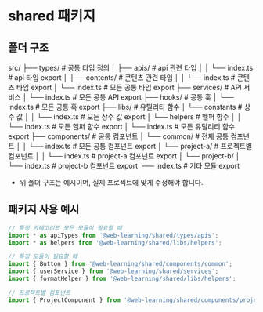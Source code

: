 # shared 패키지

## 폴더 구조

src/
├── types/                 # 공통 타입 정의
│   ├── apis/              # api 관련 타입
│   │   └── index.ts       # api 타입 export
│   ├── contents/          # 콘텐츠 관련 타입
│   │   └── index.ts       # 콘텐츠 타입 export
│   └── index.ts           # 모든 공통 타입 export
├── services/              # API 서비스
│   └── index.ts           # 모든 공통 API export
├── hooks/                 # 공통 훅
│   └── index.ts           # 모든 공통 훅 export
├── libs/                  # 유틸리티 함수
│   └── constants          # 상수 값
│   │   └── index.ts       # 모든 상수 값 export
│   └── helpers            # 헬퍼 함수
│   │   └── index.ts       # 모든 헬퍼 함수 export
│   └── index.ts           # 모든 유틸리티 함수 export
├── components/            # 공통 컴포넌트
│   └── common/            # 전체 공통 컴포넌트
│   │   └── index.ts       # 모든 공통 컴포넌트 export
│   └── project-a/         # 프로젝트별 컴포넌트
│   │   └── index.ts       # project-a 컴포넌트 export
│   └── project-b/
│       └── index.ts       # project-b 컴포넌트 export
└── index.ts               # 기타 모듈 export

- 위 폴더 구조는 예시이며, 실제 프로젝트에 맞게 수정해야 합니다.

## 패키지 사용 예시

```ts
// 특정 카테고리의 모든 모듈이 필요할 때
import * as apiTypes from '@web-learning/shared/types/apis';
import * as helpers from '@web-learning/shared/libs/helpers';

// 특정 모듈이 필요할 때
import { Button } from '@web-learning/shared/components/common';
import { userService } from '@web-learning/shared/services';
import { formatHelper } from '@web-learning/shared/libs/helpers';

// 프로젝트별 컴포넌트
import { ProjectComponent } from '@web-learning/shared/components/project-a';
```

